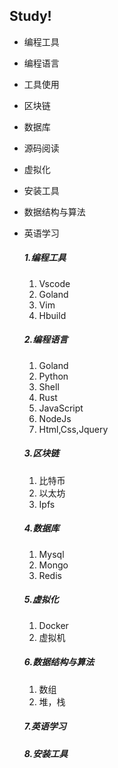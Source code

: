 ##                                        Study!



- 编程工具

- 编程语言

- 工具使用

- 区块链

- 数据库

- 源码阅读

- 虚拟化

- 安装工具

- 数据结构与算法

- 英语学习

  

  

  ##### 1.编程工具

  1. Vscode
  2. Goland
  3. Vim
  4. Hbuild

  

  ##### 2.编程语言

  1. Goland
  2. Python
  3. Shell
  4. Rust
  5. JavaScript
  6. NodeJs
  7. Html,Css,Jquery

  

  ##### 3.区块链

  1. 比特币
  2. 以太坊
  3. Ipfs

  

  ##### 4.数据库

  1. Mysql
  2. Mongo
  3. Redis

  ##### 5.虚拟化

  1. Docker
  2. 虚拟机

  

  ##### 6.数据结构与算法

  1. 数组
  2. 堆，栈

  

  ##### 7.英语学习

  

  ##### 8.安装工具

  

  

  